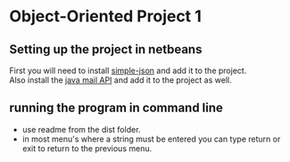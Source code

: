 # Object-Oriented Project 1

## Setting up the project in netbeans
First you will need to install [simple-json](https://code.google.com/archive/p/json-simple/) and add it to the project.  
Also install the [java mail API](https://javaee.github.io/javamail/#Download_JavaMail_Release) and add it to the project as well.

## running the program in command line
- use readme from the dist folder.  
- in most menu's where a string must be entered you can type return or exit to return to the previous menu.  

